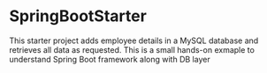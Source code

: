 # SpringBootStarter
This starter project adds employee details in a MySQL database and retrieves all data as requested. This is a small hands-on exmaple to understand 
Spring Boot framework along with DB layer
